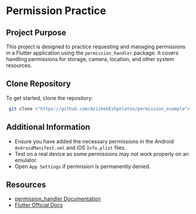 # Permission Practice

## Project Purpose
This project is designed to practice requesting and managing permissions in a Flutter application using the `permission_handler` package. It covers handling permissions for storage, camera, location, and other system resources.

## Clone Repository
To get started, clone the repository:
```sh
 git clone <"https://github.com/AzizbekEshpolatov/permission_example">
```

## Additional Information
- Ensure you have added the necessary permissions in the Android `AndroidManifest.xml` and iOS `Info.plist` files.
- Test on a real device as some permissions may not work properly on an emulator.
- Open `App Settings` if permission is permanently denied.

## Resources
- [permission_handler Documentation](https://pub.dev/packages/permission_handler)
- [Flutter Official Docs](https://flutter.dev/docs)

